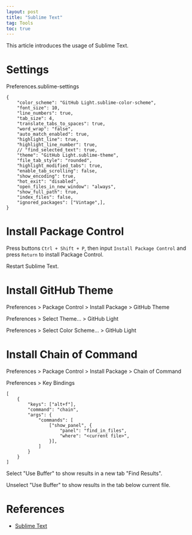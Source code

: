 ```yaml
---
layout: post
title: "Sublime Text"
tag: Tools
toc: true
---
```


This article introduces the usage of Sublime Text.

<!--more-->

# Settings

Preferences.sublime-settings

```
{
	"color_scheme": "GitHub Light.sublime-color-scheme",
	"font_size": 10,
	"line_numbers": true,
	"tab_size": 4,
	"translate_tabs_to_spaces": true,
	"word_wrap": "false",
	"auto_match_enabled": true,
	"highlight_line": true,
	"highlight_line_number": true,
	// "find_selected_text": true,
	"theme": "GitHub Light.sublime-theme",
	"file_tab_style": "rounded",
	"highlight_modified_tabs": true,
	"enable_tab_scrolling": false,
	"show_encoding": true,
	"hot_exit": "disabled",
	"open_files_in_new_window": "always",
	"show_full_path": true,
	"index_files": false,
	"ignored_packages": ["Vintage",],
}
```

# Install Package Control

Press buttons ```Ctrl + Shift + P```, then input ```Install Package Control``` and press ```Return``` to install Package Control.

Restart Sublime Text.

# Install GitHub Theme

Preferences > Package Control > Install Package > GitHub Theme

Preferences > Select Theme... > GitHub Light

Preferences > Select Color Scheme... > GitHub Light

# Install Chain of Command

Preferences > Package Control > Install Package > Chain of Command

Preferences > Key Bindings

```
[
    {
        "keys": ["alt+f"],
        "command": "chain",
        "args": {
            "commands": [
                ["show_panel", {
                    "panel": "find_in_files",
                    "where": "<current file>",
                }],
            ]
        }
    }
]
```

Select "Use Buffer" to show results in a new tab "Find Results".

Unselect "Use Buffer" to show results in the tab below current file.

# References

* [Sublime Text](https://www.sublimetext.com/)
